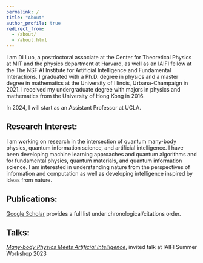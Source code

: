 ```yaml
---
permalink: /
title: "About"
author_profile: true
redirect_from:
  - /about/
  - /about.html
---
```


I am Di Luo, a postdoctoral associate at the Center for Theoretical Physics at MIT and the physics department at Harvard, as well as an IAIFI fellow at the The NSF AI Institute for Artificial Intelligence and Fundamental Interactions. I graduated with a Ph.D. degree in physics and a master degree in mathematics at the University of Illinois, Urbana-Champaign in 2021. I received my undergraduate degree with majors in physics and mathematics from the University of Hong Kong in 2016. 

In 2024, I will start as an Assistant Professor at UCLA.

## Research Interest:

I am working on research in the intersection of quantum many-body physics, quantum information science, and artificial intelligence. I have been developing machine learning approaches and quantum algorithms and for fundamental physics, quantum materials, and quantum information science. I am interested in understanding nature from the perspectives of information and computation as well as developing intelligence inspired by ideas from nature.

## Publications:

<a href="https://scholar.google.com/citations?hl=en&user=OxZytTQAAAAJ&view_op=list_works&sortby=pubdate" target="_blank">Google Scholar</a> provides a full list under chronological/citations order. 

## Talks:

*<a href="https://www.youtube.com/watch?v=NEH07uWojxo" target="_blank">Many-body Physics Meets Artificial Intelligence</a>*, invited talk at IAIFI Summer Workshop 2023
